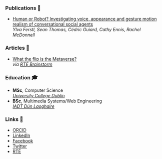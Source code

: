 ### Publications 📝

- [Human or Robot? Investigating voice, appearance and gesture motion realism of conversational social agents](https://dl.acm.org/doi/10.1145/3472306.3478338) <br/> *Ylva Ferstl, Sean Thomas, Cédric Guiard, Cathy Ennis, Rachel McDonnell*

### Articles 📰
- [What the flip is the Metaverse?](https://www.rte.ie/brainstorm/2021/1109/1258766-metaverse-virtual-reality-facebook-mark-zuckerberg/) <br/>
*via [RTÉ Brainstorm](https://www.rte.ie/brainstorm/)* 

### Education 🎓
- **MSc**, Computer Science <br/>
*[University College Dublin](https://www.ucd.ie/)* 
- **BSc**, Multimedia Systems/Web Engineering <br/>
*[IADT Dún Laoghaire](https://iadt.ie/)* 

### Links 🔗
- [ORCID](https://orcid.org/0000-0003-0701-7246)
- [LinkedIn](https://www.linkedin.com/in/seant27)
- [Facebook](https://www.facebook.com/seant27)
- [Twitter](https://twitter.com/seanthomas_27)
- [RTÉ](https://www.rte.ie/author/1258790-sean-thomas/)
